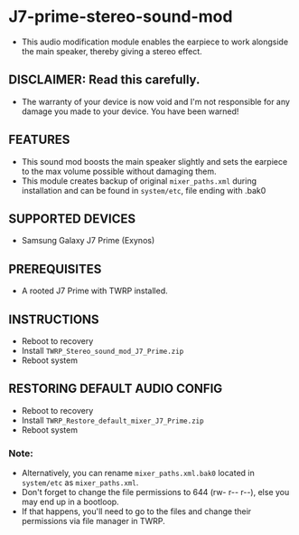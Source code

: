 # J7-prime-stereo-sound-mod
* This audio modification module enables the earpiece to work alongside the main speaker, thereby giving a stereo effect.

## DISCLAIMER: Read this carefully.
* The warranty of your device is now void and I'm not responsible for any damage you made to your device. You have been warned!

## FEATURES
* This sound mod boosts the main speaker slightly and sets the earpiece to the max volume possible without damaging them.
* This module creates backup of original `mixer_paths.xml` during installation and can be found in `system/etc`, file ending with .bak0

## SUPPORTED DEVICES
* Samsung Galaxy J7 Prime (Exynos)

## PREREQUISITES
* A rooted J7 Prime with TWRP installed.

## INSTRUCTIONS
* Reboot to recovery
* Install `TWRP_Stereo_sound_mod_J7_Prime.zip`
* Reboot system

## RESTORING DEFAULT AUDIO CONFIG
* Reboot to recovery
* Install `TWRP_Restore_default_mixer_J7_Prime.zip`
* Reboot system

### Note:
* Alternatively, you can rename `mixer_paths.xml.bak0` located in `system/etc` as `mixer_paths.xml`.
* Don't forget to change the file permissions to 644 (rw- r-- r--), else you may end up in a bootloop. 
* If that happens, you'll need to go to the files and change their permissions via file manager in TWRP.

